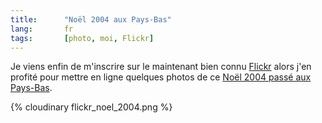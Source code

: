 ```yaml
---
title:      "Noël 2004 aux Pays-Bas"
lang:       fr
tags:       [photo, moi, Flickr]
---
```





Je viens enfin de m'inscrire sur le maintenant bien connu [Flickr](https://flickr.com/) alors j'en profité pour mettre en ligne quelques photos de ce [Noël 2004 passé aux Pays-Bas](https://www.flickr.com/photos/nicolas-hoizey/sets/68177/).

{% cloudinary flickr_noel_2004.png %}

